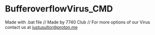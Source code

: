 # BufferoverflowVirus_CMD
Made with .bat file // Made by 7740 Club // For more options of our Virus contact us at iustusultor@proton.me 
